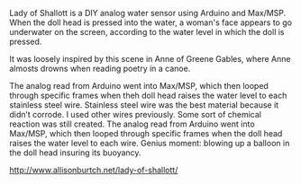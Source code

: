 Lady of Shallott is a DIY analog water sensor using Arduino and Max/MSP. When the doll head is pressed
into the water, a woman's face appears to go underwater on the screen, according to the water level
in which the doll is pressed.

It was loosely inspired by this scene in Anne of Greene Gables,
where Anne almosts drowns when reading poetry in a canoe.

The analog read from Arduino went into Max/MSP, which then looped through
specific frames when theh doll head raises the water level to each
stainless steel wire. Stainless steel wire was the best material because it didn’t corrode. 
I used other wires previously. Some sort of chemical reaction was still created.
The analog read from Arduino went into Max/MSP, which then looped through specific 
frames when the doll head raises the water level to each wire.
Genius moment: blowing up a balloon in the doll head insuring its buoyancy.

http://www.allisonburtch.net/lady-of-shallott/
